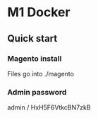# M1 Docker

## Quick start

### Magento install

Files go into ./magento

### Admin password

admin / HxH5F6VtkcBN7zkB